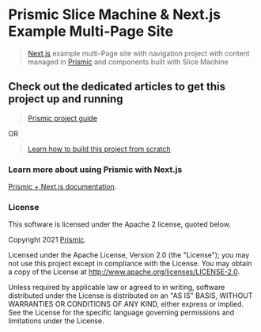 # Prismic Slice Machine & Next.js Example Multi-Page Site

> [Next.js](https://nextjs.org/) example multi-Page site with navigation project with content managed in [Prismic](https://prismic.io) and components built with Slice Machine

## Check out the dedicated articles to get this project up and running

> [Prismic project guide](https://prismic.io/docs/technologies/getting-started-with-slice-machine-nextjs)

OR

> [Learn how to build this project from scratch](https://prismic.io/docs/technologies/tutorial-series-introduction-nextjs)

### Learn more about using Prismic with Next.js

[Prismic + Next.js documentation](https://prismic.io/docs/technologies/home-prismic-and-nextjs).

### License

This software is licensed under the Apache 2 license, quoted below.

Copyright 2021 [Prismic](http://prismic.io/).

Licensed under the Apache License, Version 2.0 (the "License"); you may not use this project except in compliance with the License. You may obtain a copy of the License at http://www.apache.org/licenses/LICENSE-2.0.

Unless required by applicable law or agreed to in writing, software distributed under the License is distributed on an "AS IS" BASIS, WITHOUT WARRANTIES OR CONDITIONS OF ANY KIND, either express or implied. See the License for the specific language governing permissions and limitations under the License.
